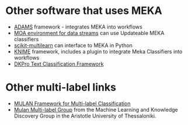 # Other software that uses MEKA

* [ADAMS](https://adams.cms.waikato.ac.nz/) framework - integrates MEKA into workflows
* [MOA environment for data streams](http://www.cs.waikato.ac.nz/~abifet/MOA/) 
  can use Updateable MEKA classifiers
* [scikit-multilearn](http://scikit-multilearn.github.io/) can interface to MEKA in Python
* [KNIME](http://www.informatik.uni-konstanz.de/ag-sapozhnikova/software/) 
  framework, includes a plugin to integrate Meka Classifiers into workflows
* [DKPro Text Classification Framework](https://code.google.com/p/dkpro-tc/)

# Other multi-label links

* [MULAN Framework for Multi-label Classification](http://mulan.sourceforge.net/)
* [Mulan Multi-label Group](http://mlkd.csd.auth.gr/multilabel.html) from the 
  Machine Learning and Knowledge Discovery Group in the Aristotle University of Thessaloniki.
